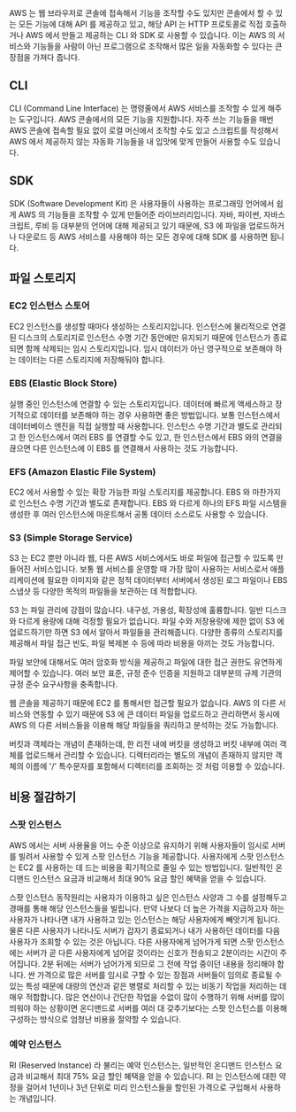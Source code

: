 AWS 는 웹 브라우저로 콘솔에 접속해서 기능을 조작할 수도 있지만 콘솔에서 할 수 있는 모든 기능에 대해 API 를 제공하고 있고, 해당 API 는 HTTP 프로토콜로 직접 호출하거나 AWS 에서 만들고 제공하는 CLI 와 SDK 로 사용할 수 있습니다. 이는 AWS 의 서비스와 기능들을 사람이 아닌 프로그램으로 조작해서 많은 일을 자동화할 수 있다는 큰 장점을 가져다 줍니다. 

## CLI
CLI (Command Line Interface) 는 명령줄에서 AWS 서비스를 조작할 수 있게 해주는 도구입니다. AWS 콘솔에서의 모든 기능을 지원합니다. 자주 쓰는 기능들을 매번 AWS 콘솔에 접속할 필요 없이 로컬 머신에서 조작할 수도 있고 스크립트를 작성해서 AWS 에서 제공하지 않는 자동화 기능들을 내 입맛에 맞게 만들어 사용할 수도 있습니다. 

## SDK
SDK (Software Development Kit) 은 사용자들이 사용하는 프로그래밍 언어에서 쉽게 AWS 의 기능들을 조작할 수 있게 만들어준 라이브러리입니다. 자바, 파이썬, 자바스크립트, 루비 등 대부분의 언어에 대해 제공되고 있기 때문에, S3 에 파일을 업로드하거나 다운로드 등 AWS 서비스를 사용해야 하는 모든 경우에 대해 SDK 를 사용하면 됩니다. 

## 파일 스토리지

### EC2 인스턴스 스토어
EC2 인스턴스를 생성할 때마다 생성하는 스토리지입니다. 인스턴스에 물리적으로 연결된 디스크의 스토리지로 인스턴스 수명 기간 동안에만 유지되기 때문에 인스턴스가 종료되면 함께 삭제되는 임시 스토리지입니다. 임시 데이터가 아닌 영구적으로 보존해야 하는 데이터는 다른 스토리지에 저장해둬야 합니다.

### EBS (Elastic Block Store)
실행 중인 인스턴스에 연결할 수 있는 스토리지입니다. 데이터에 빠르게 액세스하고 장기적으로 데이터를 보존해야 하는 경우 사용하면 좋은 방법입니다. 보통 인스턴스에서 데이터베이스 엔진을 직접 실행할 때 사용합니다. 인스턴스 수명 기간과 별도로 관리되고 한 인스턴스에서 여러 EBS 를 연결할 수도 있고, 한 인스턴스에서 EBS 와의 연결을 끊으면 다른 인스턴스에 이 EBS 를 연결해서 사용하는 것도 가능합니다. 

### EFS (Amazon Elastic File System)
EC2 에서 사용할 수 있는 확장 가능한 파일 스토리지를 제공합니다. EBS 와 마찬가지로 인스턴스 수명 기간과 별도로 존재합니다. EBS 와 다르게 하나의 EFS 파일 시스템을 생성한 후 여러 인스턴스에 마운트해서 공통 데이터 소스로도 사용할 수 있습니다. 

### S3 (Simple Storage Service)
S3 는 EC2 뿐만 아니라 웹, 다른 AWS 서비스에서도 바로 파일에 접근할 수 있도록 만들어진 서비스입니다. 보통 웹 서비스를 운영할 때 가장 많이 사용하는 서비스로서 애플리케이션에 필요한 이미지와 같은 정적 데이터부터 서버에서 생성된 로그 파일이나 EBS 스냅샷 등 다양한 목적의 파일들을 보관하는 데 적합합니다. 

S3 는 파일 관리에 강점이 많습니다. 내구성, 가용성, 확장성에 훌륭합니다. 일반 디스크와 다르게 용량에 대해 걱정할 필요가 없습니다. 파일 수와 저장용량에 제한 없이 S3 에 업로드하기만 하면 S3 에서 알아서 파일들을 관리해줍니다. 다양한 종류의 스토리지를 제공해서 파일 접근 빈도, 파일 복제본 수 등에 따라 비용을 아끼는 것도 가능합니다.

파일 보안에 대해서도 여러 암호화 방식을 제공하고 파일에 대한 접근 권한도 유연하게 제어할 수 있습니다. 여러 보안 표준, 규정 준수 인증을 지원하고 대부분의 규제 기관의 규정 준수 요구사항을 충족합니다. 

웹 콘솔을 제공하기 때문에 EC2 를 통해서만 접근할 필요가 없습니다. AWS 의 다른 서비스와 연동할 수 있기 때문에 S3 에 큰 데이터 파일을 업로드하고 관리하면서 동시에 AWS 의 다른 서비스들을 이용해 해당 파일들을 쿼리하고 분석하는 것도 가능합니다. 

버킷과 객체라는 개념이 존재하는데, 한 리전 내에 버킷을 생성하고 버킷 내부에 여러 객체를 업로드해서 관리할 수 있습니다. 디렉터리라는 별도의 개념이 존재하지 않지만 객체의 이름에 '/' 특수문자를 포함해서 디렉터리를 조회하는 것 처럼 이용할 수 있습니다. 

## 비용 절감하기

### 스팟 인스턴스
AWS 에서는 서버 사용율을 어느 수준 이상으로 유지하기 위해 사용자들이 임시로 서버를 빌려서 사용할 수 있게 스팟 인스턴스 기능을 제공합니다. 사용자에게 스팟 인스턴스는 EC2 를 사용하는 데 드는 비용을 획기적으로 줄일 수 있는 방법입니다. 일반적인 온디맨드 인스턴스 요금과 비교해서 최대 90% 요금 할인 혜택을 얻을 수 있습니다.

스팟 인스턴스 동작원리는 사용자가 이용하고 싶은 인스턴스 사양과 그 수를 설정해두고 경매를 통해 해당 인스턴스들을 빌립니다. 만약 나보다 더 높은 가격을 지급하고자 하는 사용자가 나타나면 내가 사용하고 있는 인스턴스는 해당 사용자에게 빼앗기게 됩니다. 물론 다른 사용자가 나타나도 서버가 갑자기 종료되거나 내가 사용하던 데이터를 다음 사용자가 조회할 수 있는 것은 아닙니다. 다른 사용자에게 넘어가게 되면 스팟 인스턴스에는 서버가 곧 다른 사용자에게 넘어갈 것이라는 신호가 전송되고 2분이라는 시간이 주어집니다. 2분 뒤에는 서버가 넘어가게 되므로 그 전에 작업 중이던 내용을 정리해야 합니다. 싼 가격으로 많은 서버를 임시로 구할 수 있는 장점과 서버들이 임의로 종료될 수 있는 특성 때문에 대량의 연산과 같은 병렬로 처리할 수 있는 비동기 작업을 처리하는 데 매우 적합합니다. 많은 연산이나 간단한 작업을 수없이 많이 수행하기 위해 서버를 많이 띄워야 하는 상황이면 온디맨드로 서버를 여러 대 갖추기보다는 스팟 인스턴스를 이용해 구성하는 방식으로 엄청난 비용을 절약할 수 있습니다. 

### 예약 인스턴스
RI (Reserved Instance) 라 불리는 예약 인스턴스는, 일반적인 온디맨드 인스턴스 요금과 비교해서 최대 75% 요금 할인 혜택을 얻을 수 있습니다. RI 는 인스턴스에 대한 약정을 걸어서 1년이나 3년 단위로 미리 인스턴스들을 할인된 가격으로 구입해서 사용하는 개념입니다. 



<!--stackedit_data:
eyJoaXN0b3J5IjpbNTYzMjEwNzc3LC0xMjQ0MzMxMjY1LDkyMD
g3MzI3NCwxMjA5NjAwMzMzLC0xNzg4OTU3MzkxXX0=
-->